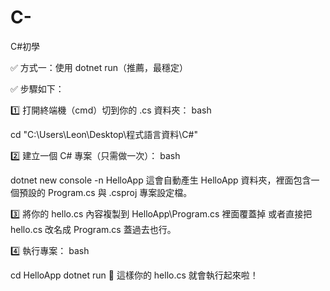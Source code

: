 # C-
C#初學

✅ 方式一：使用 dotnet run（推薦，最穩定）


✅ 步驟如下：

1️⃣ 打開終端機（cmd）切到你的 .cs 資料夾：
bash

cd "C:\Users\Leon\Desktop\程式語言資料\C#"


2️⃣ 建立一個 C# 專案（只需做一次）：
bash

dotnet new console -n HelloApp
這會自動產生 HelloApp 資料夾，裡面包含一個預設的 Program.cs 與 .csproj 專案設定檔。



3️⃣ 將你的 hello.cs 內容複製到 HelloApp\Program.cs 裡面覆蓋掉
或者直接把 hello.cs 改名成 Program.cs 蓋過去也行。



4️⃣ 執行專案：
bash

cd HelloApp
dotnet run
🎉 這樣你的 hello.cs 就會執行起來啦！

